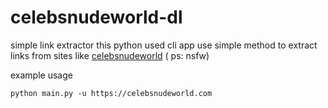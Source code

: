 # celebsnudeworld-dl
simple link extractor 
this python used cli app use simple method to extract links from sites like [celebsnudeworld](https://celebsnudeworld.com) 
( ps: nsfw)

example usage

```
python main.py -u https://celebsnudeworld.com
```
